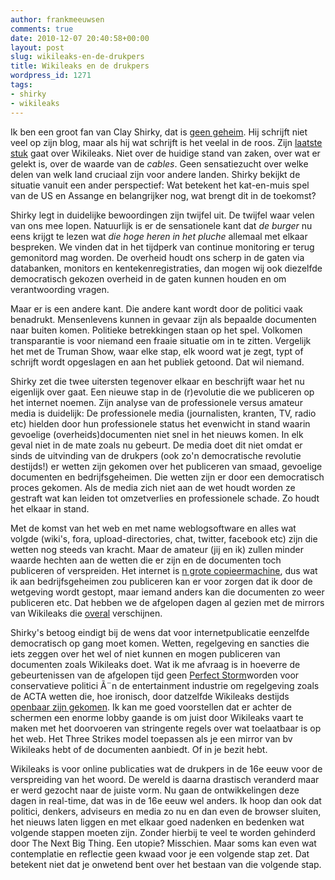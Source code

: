 ```yaml
---
author: frankmeeuwsen
comments: true
date: 2010-12-07 20:40:58+00:00
layout: post
slug: wikileaks-en-de-drukpers
title: Wikileaks en de drukpers
wordpress_id: 1271
tags:
- shirky
- wikileaks
---
```


Ik ben een groot fan van Clay Shirky, dat is [geen geheim](http://incredibleadventure.nl/2010/03/een-week-na-sxsw/). Hij schrijft niet veel op zijn blog, maar als hij wat schrijft is het veelal in de roos. Zijn [laatste stuk](http://www.shirky.com/weblog/2010/12/wikileaks-and-the-long-haul/) gaat over Wikileaks. Niet over de huidige stand van zaken, over wat er gelekt is, over de waarde van de _cables_. Geen sensatiezucht over welke delen van welk land cruciaal zijn voor andere landen. Shirky bekijkt de situatie vanuit een ander perspectief: Wat betekent het kat-en-muis spel van de US en Assange en belangrijker nog, wat brengt dit in de toekomst?

Shirky legt in duidelijke bewoordingen zijn twijfel uit. De twijfel waar velen van ons mee lopen. Natuurlijk is er de sensationele kant dat _de burger_ nu eens krijgt te lezen wat _die hoge heren in het pluche_ allemaal met elkaar bespreken. We vinden dat in het tijdperk van continue monitoring er terug gemonitord mag worden. De overheid houdt ons scherp in de gaten via databanken, monitors en kentekenregistraties, dan mogen wij ook diezelfde democratisch gekozen overheid in de gaten kunnen houden en om verantwoording vragen.

Maar er is een andere kant. Die andere kant wordt door de politici vaak benadrukt. Mensenlevens kunnen in gevaar zijn als bepaalde documenten naar buiten komen. Politieke betrekkingen staan op het spel. Volkomen transparantie is voor niemand een fraaie situatie om in te zitten. Vergelijk het met de Truman Show, waar elke stap, elk woord wat je zegt, typt of schrijft wordt opgeslagen en aan het publiek getoond. Dat wil niemand.

Shirky zet die twee uitersten tegenover elkaar en beschrijft waar het nu eigenlijk over gaat. Een nieuwe stap in de (r)evolutie die we publiceren op het internet noemen. Zijn analyse van de professionele versus amateur media is duidelijk: De professionele media (journalisten, kranten, TV, radio etc) hielden door hun professionele status het evenwicht in stand waarin gevoelige (overheids)documenten niet snel in het nieuws komen. In elk geval niet in de mate zoals nu gebeurt. De media doet dit niet omdat er sinds de uitvinding van de drukpers (ook zo'n democratische revolutie destijds!) er wetten zijn gekomen over het publiceren van smaad, gevoelige documenten en bedrijfsgeheimen. Die wetten zijn er door een democratisch proces gekomen. Als de media zich niet aan de wet houdt worden ze gestraft wat kan leiden tot omzetverlies en professionele schade. Zo houdt het elkaar in stand.

Met de komst van het web en met name weblogsoftware en alles wat volgde (wiki's, fora, upload-directories, chat, twitter, facebook etc) zijn die wetten nog steeds van kracht. Maar de amateur (jij en ik) zullen minder waarde hechten aan de wetten die er zijn en de documenten toch publiceren of verspreiden. Het internet is [n grote copieermachine](http://www.kk.org/thetechnium/archives/2008/01/better_than_fre.php), dus wat ik aan bedrijfsgeheimen zou publiceren kan er voor zorgen dat ik door de wetgeving wordt gestopt, maar iemand anders kan die documenten zo weer publiceren etc. Dat hebben we de afgelopen dagen al gezien met de mirrors van Wikileaks die [overal](http://www.vpro.nl/wikileaks) verschijnen.

Shirky's betoog eindigt bij de wens dat voor internetpublicatie eenzelfde democratisch op gang moet komen. Wetten, regelgeving en sancties die iets zeggen over het wel of niet kunnen en mogen publiceren van documenten zoals Wikileaks doet. Wat ik me afvraag is in hoeverre de gebeurtenissen van de afgelopen tijd geen [Perfect Storm](http://en.wikipedia.org/wiki/Perfect%20storm)worden voor conservatieve politici Ã¨n de entertainment industrie om regelgeving zoals de ACTA wetten die, hoe ironisch, door datzelfde Wikileaks destijds [openbaar zijn gekomen](http://news.slashdot.org/article.pl?sid=08/07/29/198229). Ik kan me goed voorstellen dat er achter de schermen een enorme lobby gaande is om juist door Wikileaks vaart te maken met het doorvoeren van stringente regels over wat toelaatbaar is op het web. Het Three Strikes model toepassen als je een mirror van bv Wikileaks hebt of de documenten aanbiedt. Of in je bezit hebt.

Wikileaks is voor online publicaties wat de drukpers in de 16e eeuw voor de verspreiding van het woord. De wereld is daarna drastisch veranderd maar er werd gezocht naar de juiste vorm. Nu gaan de ontwikkelingen deze dagen in real-time, dat was in de 16e eeuw wel anders. Ik hoop dan ook dat politici, denkers, adviseurs en media zo nu en dan even de browser sluiten, het nieuws laten liggen en met elkaar goed nadenken en bedenken wat volgende stappen moeten zijn. Zonder hierbij te veel te worden gehinderd door The Next Big Thing. Een utopie? Misschien. Maar soms kan even wat contemplatie en reflectie geen kwaad voor je een volgende stap zet. Dat betekent niet dat je onwetend bent over het bestaan van die volgende stap.
